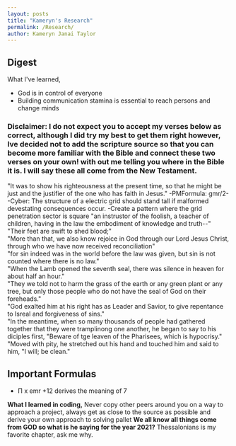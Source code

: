 ```yaml
---
layout: posts
title: "Kameryn's Research"
permalink: /Research/
author: Kameryn Janai Taylor
---
```


## Digest

What I've learned,
- God is in control of everyone
- Building communication stamina is essential to reach persons and change minds

### Disclaimer: I do not expect you to accept my verses below as correct, although I did try my best to get them right however, Ive decided not to add the scripture source so that you can become more familiar with the Bible and connect these two verses on your own! with out me telling you where in the Bible it is. I will say these all come from the New Testament.

"It was to show his righteousness at the present time, so that he might be just and the justifier of the one who has faith in Jesus."
-PMFormula: gmr/2-
-Cyber: The structure of a electric grid should stand tall if malformed devestating consequences occur.
  -Create a pattern where the grid penetration sector is square
"an instrustor of the foolish, a teacher of children, having in the law the embodiment of knowledge and truth--"  
"Their feet are swift to shed blood;"  
"More than that, we also know rejoice in God through our Lord Jesus Christ, through who we have now received reconciliation"  
"for sin indeed was in the world before the law was given, but sin is not counted where there is no law."  
"When the Lamb opened the seventh seal, there was silence in heaven for about half an hour."  
"They we told not to harm the grass of the earth or any green plant or any tree, but only those people who do not have the seal of God on their foreheads."  
"God exalted him at his right has as Leader and Savior, to give repentance to Isreal and forgiveness of sins."  
"In the meantime, when so many thousands of people had gathered together that they were tramplinong one another, he began to say to his diciples first, "Beware of tge leaven of the Pharisees, which is hypocrisy."  
"Moved with pity, he stretched out his hand and touched him and said to him, "I will; be clean."

 
## Important Formulas
- Π x emr +12 derives the meaning of 7  

  
**What I learned in coding,**  Never copy other peers around you on a way to approach a project, always get as close to the source as possible and derive your own approach to solving pallet 
**We all know all things come from GOD so what is he saying for the year 2021?** Thessalonians is my favorite chapter, ask me why. 
